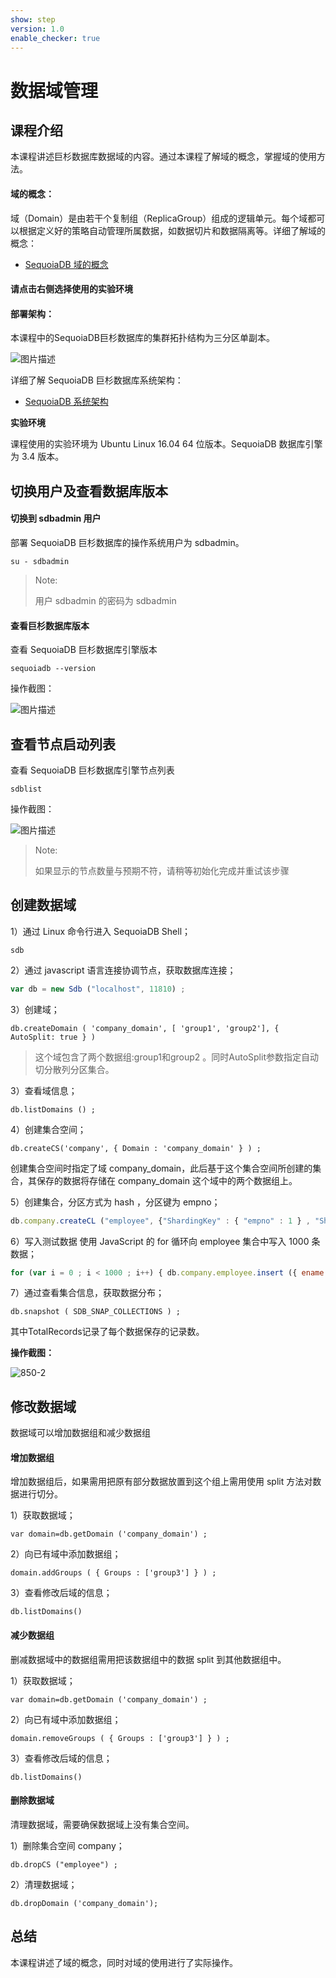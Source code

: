 ```yaml
---
show: step
version: 1.0
enable_checker: true
---
```


# 数据域管理

## 课程介绍

本课程讲述巨杉数据库数据域的内容。通过本课程了解域的概念，掌握域的使用方法。
#### 域的概念：
域（Domain）是由若干个复制组（ReplicaGroup）组成的逻辑单元。每个域都可以根据定义好的策略自动管理所属数据，如数据切片和数据隔离等。详细了解域的概念：
* [SequoiaDB 域的概念](http://doc.sequoiadb.com/cn/index-cat_id-1432190649-edition_id-208)

#### 请点击右侧选择使用的实验环境

#### 部署架构：

本课程中的SequoiaDB巨杉数据库的集群拓扑结构为三分区单副本。

![图片描述](https://doc.shiyanlou.com/courses/1544/1207281/edad10d1fca39ab74e2d0a1c01d34154)

详细了解 SequoiaDB 巨杉数据库系统架构：
* [SequoiaDB 系统架构](http://doc.sequoiadb.com/cn/sequoiadb-cat_id-1519649201-edition_id-0)

**实验环境**

课程使用的实验环境为 Ubuntu Linux 16.04 64 位版本。SequoiaDB 数据库引擎为 3.4 版本。

## 切换用户及查看数据库版本

#### 切换到 sdbadmin 用户

部署 SequoiaDB 巨杉数据库的操作系统用户为 sdbadmin。

```
su - sdbadmin
```
>Note:
>
>用户 sdbadmin 的密码为 sdbadmin

#### 查看巨杉数据库版本

查看 SequoiaDB 巨杉数据库引擎版本

```
sequoiadb --version
```
操作截图：

![图片描述](https://doc.shiyanlou.com/courses/1469/1207281/b4082b0d6d6bdf89d229aa713a53759d)

## 查看节点启动列表

查看 SequoiaDB 巨杉数据库引擎节点列表

```
sdblist 
```

操作截图：

![图片描述](https://doc.shiyanlou.com/courses/1469/1207281/02fcaa58ac27e91688ead137fa748d6e)

>Note:
>
>如果显示的节点数量与预期不符，请稍等初始化完成并重试该步骤

## 创建数据域

1）通过 Linux 命令行进入 SequoiaDB Shell；

```
sdb
```

2）通过 javascript 语言连接协调节点，获取数据库连接；

```javascript
var db = new Sdb ("localhost", 11810) ;
```

3）创建域；

```
db.createDomain ( 'company_domain', [ 'group1', 'group2'], { AutoSplit: true } )
```

> 这个域包含了两个数据组:group1和group2 。同时AutoSplit参数指定自动切分散列分区集合。

3）查看域信息；

```
db.listDomains () ;
```

4）创建集合空间；

```
db.createCS('company', { Domain : 'company_domain' } ) ;
```

创建集合空间时指定了域 company_domain，此后基于这个集合空间所创建的集合，其保存的数据将存储在 company_domain 这个域中的两个数据组上。

5）创建集合，分区方式为 hash ，分区键为 empno；

```javascript
db.company.createCL ("employee", {"ShardingKey" : { "empno" : 1 } , "ShardingType" : "hash" , "ReplSize" : -1 , "Compressed" : true , "CompressionType" : "lzw" , "AutoSplit" : true , "EnsureShardingIndex" : false }) ;
```


6）写入测试数据
使用 JavaScript 的 for 循环向  employee 集合中写入 1000 条数据；
```javascript
for (var i = 0 ; i < 1000 ; i++) { db.company.employee.insert ({ ename : "TEST", age : 20 }) }
```

7）通过查看集合信息，获取数据分布；

```
db.snapshot ( SDB_SNAP_COLLECTIONS ) ;
```

其中TotalRecords记录了每个数据保存的记录数。

**操作截图：**

 ![850-2](https://doc.shiyanlou.com/courses/1544/1207281/68cd63ea4ab4e7f9d76a0832ae34431c)

## 修改数据域
数据域可以增加数据组和减少数据组

#### 增加数据组

增加数据组后，如果需用把原有部分数据放置到这个组上需用使用 split 方法对数据进行切分。

1）获取数据域；
```
var domain=db.getDomain ('company_domain') ;
```

2）向已有域中添加数据组；

```
domain.addGroups ( { Groups : ['group3'] } ) ;
```

3）查看修改后域的信息；

```
db.listDomains()
```

#### 减少数据组

删减数据域中的数据组需用把该数据组中的数据 split 到其他数据组中。

1）获取数据域；
```
var domain=db.getDomain ('company_domain') ;
```

2）向已有域中添加数据组；

```
domain.removeGroups ( { Groups : ['group3'] } ) ;
```

3）查看修改后域的信息；

```
db.listDomains()
```



#### 删除数据域
清理数据域，需要确保数据域上没有集合空间。

1）删除集合空间 company；
```
db.dropCS ("employee") ;
```
2）清理数据域；
```
db.dropDomain ('company_domain');
```

## 总结
本课程讲述了域的概念，同时对域的使用进行了实际操作。
